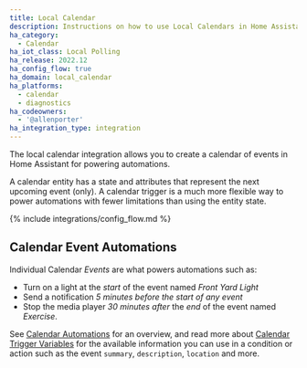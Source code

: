 ```yaml
---
title: Local Calendar
description: Instructions on how to use Local Calendars in Home Assistant.
ha_category:
  - Calendar
ha_iot_class: Local Polling
ha_release: 2022.12
ha_config_flow: true
ha_domain: local_calendar
ha_platforms:
  - calendar
  - diagnostics
ha_codeowners:
  - '@allenporter'
ha_integration_type: integration
---
```


The local calendar integration allows you to create a calendar of events in Home Assistant for powering automations.

A calendar entity has a state and attributes that represent the next upcoming event (only). A calendar trigger is a much more flexible way to power automations with fewer limitations than using the entity state.

{% include integrations/config_flow.md %}

## Calendar Event Automations

Individual Calendar *Events* are what powers automations such as:

- Turn on a light at the *start* of the event named *Front Yard Light*
- Send a notification *5 minutes before the start of any event*
- Stop the media player *30 minutes after* the *end* of the event named *Exercise*.

See [Calendar Automations](/integrations/calendar#automation) for an overview, and read more about [Calendar Trigger Variables](/docs/automation/templating/#calendar) for the available information you can use in a condition or action such as the event `summary`, `description`, `location` and more.
